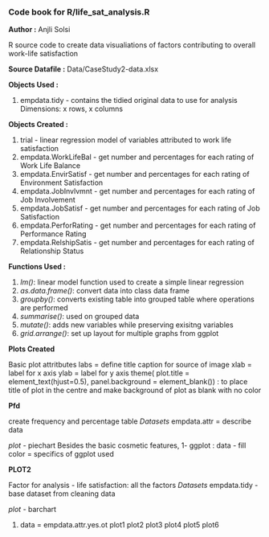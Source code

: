 ### Code book for R/life_sat_analysis.R
**Author :** Anjli Solsi

R source code to create data visualiations of factors contributing to overall work-life satisfaction

**Source Datafile :** 
Data/CaseStudy2-data.xlsx

**Objects Used :**
1) empdata.tidy - contains the tidied original data to use for analysis
	      Dimensions: x rows, x columns

**Objects Created :**
1. trial - linear regression model of variables attributed to work life satisfaction
2. empdata.WorkLifeBal - get number and percentages for each rating of Work Life Balance
3. empdata.EnvirSatisf - get number and percentages for each rating of Environment Satisfaction
4. empdata.JobInvlvmnt - get number and percentages for each rating of Job Involvement
5. empdata.JobSatisf - get number and percentages for each rating of Job Satisfaction
6. empdata.PerforRating - get number and percentages for each rating of Performance Rating
7. empdata.RelshipSatis - get number and percentages for each rating of Relationship Status 

**Functions Used :**
1. *lm()*: linear model function used to create a simple linear regression
2. *as.data.frame()*: convert data into class data frame 
3. *groupby()*: converts existing table into grouped table where operations are performed 
4. *summarise()*: used on grouped data 
5. *mutate()*: adds new variables while preserving exisitng variables 
6. *grid.arrange()*: set up layout for multiple graphs from ggplot

**Plots Created**

Basic plot attritbutes 
labs = define title caption for source of image
xlab = label for x axis
ylab = label for y axis
theme( plot.title = element_text(hjust=0.5), panel.background = element_blank()) : to place title of plot in the centre and make background of plot as blank with no color

**Pfd**

create frequency and percentage table
*Datasets*
empdata.attr = describe data

*plot*  - piechart
Besides the basic cosmetic features, 
1- ggplot :
  data - 
  fill color = 
  specifics of ggplot used
  
  
  **PLOT2**
  
  Factor for analysis - life satisfaction: all the factors
  *Datasets*
  empdata.tidy - base dataset from cleaning data
  
  *plot* - barchart
  1) data = empdata.attr.yes.ot
  plot1
  plot2
  plot3
  plot4
  plot5
  plot6
